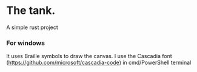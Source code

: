 # The tank.

A simple rust project

### For windows 

It uses Braille symbols to draw the canvas. I use the Cascadia font (https://github.com/microsoft/cascadia-code) in cmd/PowerShell terminal
